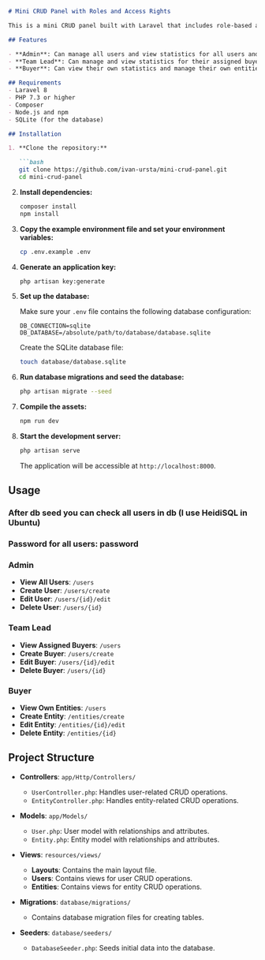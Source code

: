 
```markdown
# Mini CRUD Panel with Roles and Access Rights

This is a mini CRUD panel built with Laravel that includes role-based access control. Users can be created and managed with roles such as admin, team lead, and buyer. Each role has specific permissions and access rights.

## Features

- **Admin**: Can manage all users and view statistics for all users and team leads.
- **Team Lead**: Can manage and view statistics for their assigned buyers.
- **Buyer**: Can view their own statistics and manage their own entities.

## Requirements
- Laravel 8
- PHP 7.3 or higher
- Composer
- Node.js and npm
- SQLite (for the database)

## Installation

1. **Clone the repository:**

   ```bash
   git clone https://github.com/ivan-ursta/mini-crud-panel.git
   cd mini-crud-panel
   ```

2. **Install dependencies:**

   ```bash
   composer install
   npm install
   ```

3. **Copy the example environment file and set your environment variables:**

   ```bash
   cp .env.example .env
   ```

4. **Generate an application key:**

   ```bash
   php artisan key:generate
   ```

5. **Set up the database:**

   Make sure your `.env` file contains the following database configuration:

   ```env
   DB_CONNECTION=sqlite
   DB_DATABASE=/absolute/path/to/database/database.sqlite
   ```

   Create the SQLite database file:

   ```bash
   touch database/database.sqlite
   ```

6. **Run database migrations and seed the database:**

   ```bash
   php artisan migrate --seed
   ```

7. **Compile the assets:**

   ```bash
   npm run dev
   ```

8. **Start the development server:**

   ```bash
   php artisan serve
   ```

   The application will be accessible at `http://localhost:8000`.

## Usage
### After db seed you can check all users in db (I use HeidiSQL in Ubuntu)
### Password for all users: password

### Admin

- **View All Users**: `/users`
- **Create User**: `/users/create`
- **Edit User**: `/users/{id}/edit`
- **Delete User**: `/users/{id}`

### Team Lead

- **View Assigned Buyers**: `/users`
- **Create Buyer**: `/users/create`
- **Edit Buyer**: `/users/{id}/edit`
- **Delete Buyer**: `/users/{id}`

### Buyer

- **View Own Entities**: `/users`
- **Create Entity**: `/entities/create`
- **Edit Entity**: `/entities/{id}/edit`
- **Delete Entity**: `/entities/{id}`

## Project Structure

- **Controllers**: `app/Http/Controllers/`
    - `UserController.php`: Handles user-related CRUD operations.
    - `EntityController.php`: Handles entity-related CRUD operations.

- **Models**: `app/Models/`
    - `User.php`: User model with relationships and attributes.
    - `Entity.php`: Entity model with relationships and attributes.

- **Views**: `resources/views/`
    - **Layouts**: Contains the main layout file.
    - **Users**: Contains views for user CRUD operations.
    - **Entities**: Contains views for entity CRUD operations.

- **Migrations**: `database/migrations/`
    - Contains database migration files for creating tables.

- **Seeders**: `database/seeders/`
    - `DatabaseSeeder.php`: Seeds initial data into the database.
